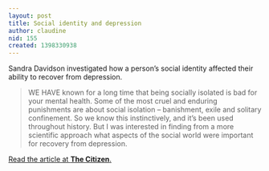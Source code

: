 ```yaml
---
layout: post
title: Social identity and depression
author: claudine
nid: 155
created: 1398330938
---
```

Sandra Davidson investigated how a person’s social identity affected their ability to recover from depression.

<blockquote>WE HAVE known for a long time that being socially isolated is bad for your mental health. Some of the most cruel and enduring punishments are about social isolation – banishment, exile and solitary confinement. So we know this instinctively, and it’s been used throughout history. But I was interested in finding from a more scientific approach what aspects of the social world were important for recovery from depression.</blockquote>

[Read the article at **The Citizen**.](http://www.thecitizen.org.au/features/depression-treated-lot-general-practice-and-best-way-identify-and-manage-it-ongoing-issue#sthash.ugaS9lgm.dpuf)

